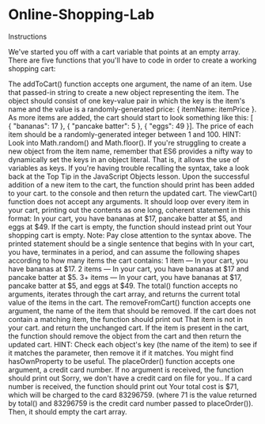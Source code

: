 # Online-Shopping-Lab

Instructions

We've started you off with a cart variable that points at an empty array. There are five functions that you'll have to code in order to create a working shopping cart:

The addToCart() function accepts one argument, the name of an item.
Use that passed-in string to create a new object representing the item. The object should consist of one key-value pair in which the key is the item's name and the value is a randomly-generated price: { itemName: itemPrice }. As more items are added, the cart should start to look something like this: [ { "bananas": 17 }, { "pancake batter": 5 }, { "eggs": 49 }].
        The price of each item should be a randomly-generated integer between 1 and 100.
            HINT: Look into Math.random() and Math.floor().
        If you're struggling to create a new object from the item name, remember that ES6 provides a nifty way to dynamically set the keys in an object literal. That is, it allows the use of variables as keys. If you're having trouble recalling the syntax, take a look back at the Top Tip in the JavaScript Objects lesson.
        Upon the successful addition of a new item to the cart, the function should print <itemName> has been added to your cart. to the console and then return the updated cart.
    The viewCart() function does not accept any arguments. It should loop over every item in your cart, printing out the contents as one long, coherent statement in this format: In your cart, you have bananas at $17, pancake batter at $5, and eggs at $49.
        If the cart is empty, the function should instead print out Your shopping cart is empty.
        Note: Pay close attention to the syntax above. The printed statement should be a single sentence that begins with In your cart, you have, terminates in a period, and can assume the following shapes according to how many items the cart contains:
            1 item — In your cart, you have bananas at $17.
            2 items — In your cart, you have bananas at $17 and pancake batter at $5.
            3+ items — In your cart, you have bananas at $17, pancake batter at $5, and eggs at $49.
    The total() function accepts no arguments, iterates through the cart array, and returns the current total value of the items in the cart.
    The removeFromCart() function accepts one argument, the name of the item that should be removed.
        If the cart does not contain a matching item, the function should print out That item is not in your cart. and return the unchanged cart.
        If the item is present in the cart, the function should remove the object from the cart and then return the updated cart.
        HINT: Check each object's key (the name of the item) to see if it matches the parameter, then remove it if it matches. You might find hasOwnProperty to be useful.
    The placeOrder() function accepts one argument, a credit card number.
        If no argument is received, the function should print out Sorry, we don't have a credit card on file for you..
        If a card number is received, the function should print out Your total cost is $71, which will be charged to the card 83296759. (where 71 is the value returned by total() and 83296759 is the credit card number passed to placeOrder()). Then, it should empty the cart array.
